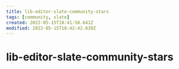 ```yaml
---
title: lib-editor-slate-community-stars
tags: [community, slate]
created: 2022-05-15T18:41:58.641Z
modified: 2022-05-15T18:42:42.839Z
---
```


# lib-editor-slate-community-stars
